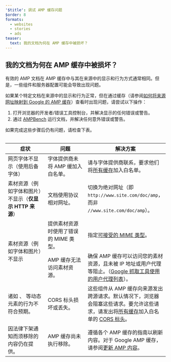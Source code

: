 ```yaml
---
'$title': 调试 AMP 缓存问题
$order: 8
formats:
  - websites
  - stories
  - ads
teaser:
  text: 我的文档为何在 AMP 缓存中被损坏？
---
```


<!--
This file is imported from https://github.com/ampproject/amphtml/blob/master/spec/amp-cache-debugging.md.
Please do not change this file.
If you have found a bug or an issue please
have a look and request a pull request there.
-->

## 我的文档为何在 AMP 缓存中被损坏？<a name="why-is-my-doc-broken-on-an-amp-cache"></a>

有效的 AMP 文档在 AMP 缓存中与其在来源中的显示和行为方式通常相同。但是，一些组件和服务器配置可能会导致出现问题。

如果某个特定文档在来源中的显示和行为正常，但在通过缓存（请参阅[如何将来源网址映射到 Google 的 AMP 缓存](https://developers.google.com/amp/cache/overview#amp-cache-url-format)）查看时出现问题，请尝试以下操作：

1. 打开浏览器的开发者/错误工具控制台，并解决显示的任何错误或警告。
2. 通过 [AMPBench](https://search.google.com/test/amp) 运行文档，并解决任何意外错误或警告。

如果完成这些步骤后仍有问题，请检查下表。

<table>
<table>
  <thead>
    <tr>
      <th width="30%">症状</th>
      <th width="30%">问题</th>
      <th width="40%">解决方案</th>
    </tr>
  </thead>
  <tbody>
    <tr>
      <td>网页字体不显示（使用后备字体）</td>
      <td>字体提供商未将 AMP 缓加入白名单。</td>
      <td>请与字体提供商联系，要求他们将<a href="https://amp.dev/documentation/guides-and-tutorials/learn/amp-caches-and-cors/amp-cors-requests#cors-security-in-amp">所有缓存</a>加入白名单。</td>
    </tr>
    <tr>
      <td>素材资源（例如字体和图片）不显示（<strong>仅显示 HTTP 来源</strong>）</td>
      <td>文档使用协议相对网址。</td>
      <td>切换为绝对网址（即 <code>http://www.site.com/doc/amp</code>，而非 <code>//www.site.com/doc/amp</code>）。</td>
    </tr>
    <tr>
      <td rowspan="2">素材资源（例如字体和图片）不显示</td>
      <td>提供素材资源时使用了错误的 MIME 类型。</td>
      <td>指定<a href="https://github.com/ampproject/amphtml/blob/master/spec/amp-cache-guidelines.md#guidelines-accepted-mime-types">可接受的 MIME 类型</a>。</td>
    </tr>
    <tr>
      <td>AMP 缓存无法访问素材资源。</td>
      <td>确保 AMP 缓存可以访问您的素材资源，且未被 IP 地址或用户代理等阻止。（<a href="https://support.google.com/webmasters/answer/1061943?hl=en">Google 抓取工具使用的用户代理列表</a>）。</td>
    </tr>
    <tr>
      <td>诸如 <code><amp-form></amp-form></code>、<code><amp-list></amp-list></code> 等动态元素的行为不符合预期。</td>
      <td>CORS 标头损坏或丢失。</td>
      <td>这些组件从 AMP 缓存向来源发出跨源请求。默认情况下，浏览器会阻塞这些请求。要允许这些请求，请发出将<a href="https://amp.dev/documentation/guides-and-tutorials/amp-cors-requests.html">所有缓存</a>加入白名单的 <a href="https://developer.mozilla.org/en-US/docs/Web/HTTP/Access_control_CORS">CORS 标头</a>。</td>
    </tr>
    <tr>
      <td>因法律下架通知而须移除的内容仍在提供。</td>
      <td>AMP 缓存尚未执行移除。</td>
      <td>遵循各个 AMP 缓存的指南以刷新内容。对于 Google AMP 缓存，请参阅<a href="https://developers.google.com/amp/cache/update-cache">更新 AMP 内容</a>。</td>
    </tr>
</tbody>
</table>

</table>
